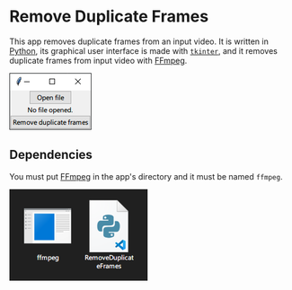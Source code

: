 # Remove Duplicate Frames
This app removes duplicate frames from an input video. It is written in [Python](//python.org), its graphical user interface is made with [`tkinter`](//docs.python.org/library/tkinter.html), and it removes duplicate frames from input video with [FFmpeg](//ffmpeg.org).

![This app](App.png)
## Dependencies
You must put [FFmpeg](//ffmpeg.org/download.html) in the app's directory and it must be named `ffmpeg`. 

![The app in a directory with its dependencies](Dependencies.png)
